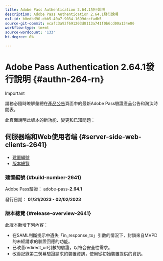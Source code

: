 ```yaml
---
title: Adobe Pass Authentication 2.64.1發行說明
description: Adobe Pass Authentication 2.64.1發行說明
exl-id: b0edbd90-ebb5-40a7-9034-1699dccfadb5
source-git-commit: ecafc3a92f691203d8113a741f0b6cd00a134e80
workflow-type: tm+mt
source-wordcount: '133'
ht-degree: 0%

---
```


# Adobe Pass Authentication 2.64.1發行說明 {#authn-264-rn}

>[!IMPORTANT]
>
> 請務必隨時瞭解彙總在[產品公告](/help/authentication/product-announcements.md)頁面中的最新Adobe Pass驗證產品公告和淘汰時間表。

此頁面說明此版本的新功能、變更和已知問題：

## 伺服器端和Web使用者端 {#server-side-web-clients-2641}

* [建置編號](#build-number-2641)
* [版本總覽](#release-overview-2641)

### 建置編號 {#build-number-2641}

Adobe Pass驗證： adobe-pass-**2.64.1**

發行日期： **01/31/2023 - 02/02/2023**

### 版本總覽 {#release-overview-2641}

此版本新增下列內容：

* 在SAML判斷提示中遺失「in_response_to」引數的情況下，封鎖來自MVPD的未經請求的驗證回應的功能。
* 已改善redirect_url引數的驗證，以符合安全性需求。
* 改善記錄第二熒幕驗證請求的裝置資訊，使用從初始裝置提供的資訊。
